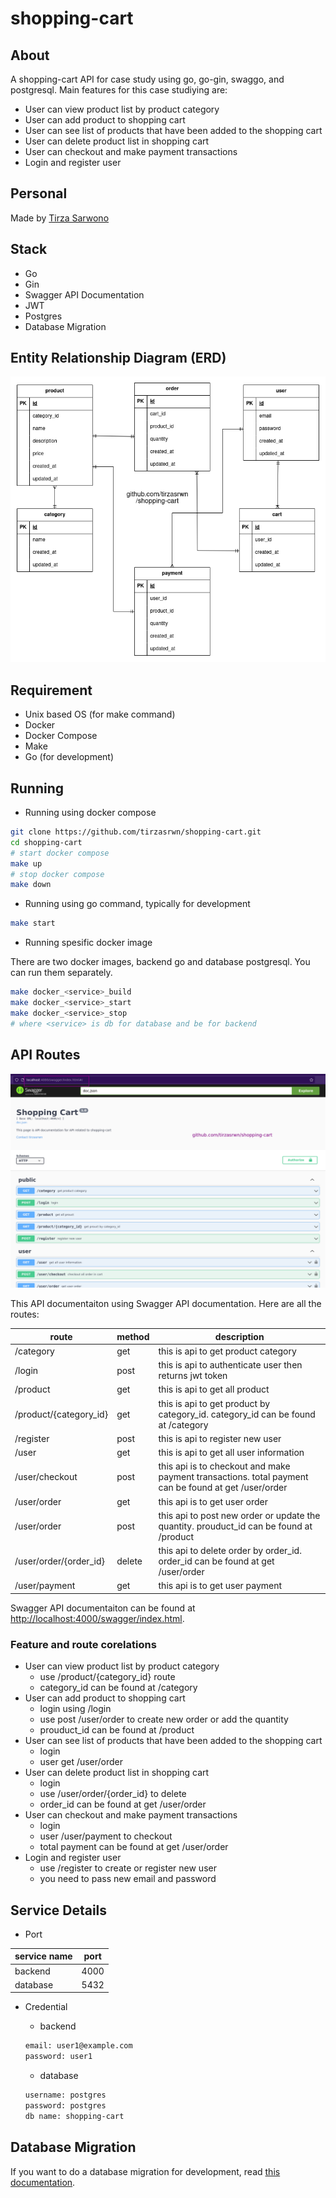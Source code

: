 # shopping-cart

## About

A shopping-cart API for case study using go, go-gin, swaggo, and postgresql. Main features for this case studiying are:

- User can view product list by product category
- User can add product to shopping cart
- User can see list of products that have been added to the shopping cart
- User can delete product list in shopping cart
- User can checkout and make payment transactions
- Login and register user

## Personal

Made by [Tirza Sarwono](https://www.linkedin.com/in/tirzasrwn/)

## Stack

- Go
- Gin
- Swagger API Documentation
- JWT
- Postgres
- Database Migration

## Entity Relationship Diagram (ERD)

![shopping-cart-erd](./docs/erd.png)

## Requirement

- Unix based OS (for make command)
- Docker
- Docker Compose
- Make
- Go (for development)

## Running

- Running using docker compose

```sh
git clone https://github.com/tirzasrwn/shopping-cart.git
cd shopping-cart
# start docker compose
make up
# stop docker compose
make down
```

- Running using go command, typically for development

```sh
make start
```

- Running spesific docker image

There are two docker images, backend go and database postgresql.
You can run them separately.

```sh
make docker_<service>_build
make docker_<service>_start
make docker_<service>_stop
# where <service> is db for database and be for backend
```

## API Routes

![swagger](./docs/swagger.png)

This API documentaiton using Swagger API documentation. Here are all the routes:

| route                  | method | description                                                                                          |
| ---------------------- | ------ | ---------------------------------------------------------------------------------------------------- |
| /category              | get    | this is api to get product category                                                                  |
| /login                 | post   | this is api to authenticate user then returns jwt token                                              |
| /product               | get    | this is api to get all product                                                                       |
| /product/{category_id} | get    | this is api to get product by category_id. category_id can be found at /category                     |
| /register              | post   | this is api to register new user                                                                     |
| /user                  | get    | this is api to get all user information                                                              |
| /user/checkout         | post   | this api is to checkout and make payment transactions. total payment can be found at get /user/order |
| /user/order            | get    | this api is to get user order                                                                        |
| /user/order            | post   | this api to post new order or update the quantity. prouduct_id can be found at /product              |
| /user/order/{order_id} | delete | this api to delete order by order_id. order_id can be found at get /user/order                       |
| /user/payment          | get    | this api is to get user payment                                                                      |

Swagger API documentaiton can be found at [http://localhost:4000/swagger/index.html](http://localhost:4000/swagger/index.html).

### Feature and route corelations

- User can view product list by product category
  - use /product/{category_id} route
  - category_id can be found at /category
- User can add product to shopping cart
  - login using /login
  - use post /user/order to create new order or add the quantity
  - prouduct_id can be found at /product
- User can see list of products that have been added to the shopping cart
  - login
  - user get /user/order
- User can delete product list in shopping cart
  - login
  - use /user/order/{order_id} to delete
  - order_id can be found at get /user/order
- User can checkout and make payment transactions
  - login
  - user /user/payment to checkout
  - total payment can be found at get /user/order
- Login and register user
  - use /register to create or register new user
  - you need to pass new email and password

## Service Details

- Port

| service name | port |
| ------------ | ---- |
| backend      | 4000 |
| database     | 5432 |

- Credential
  - backend

  ```sh
  email: user1@example.com
  password: user1
  ```

  - database

  ```sh
  username: postgres
  password: postgres
  db name: shopping-cart
  ```

## Database Migration

If you want to do a database migration for development, read [this documentation](./internal/migration/readme.md).
